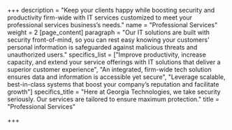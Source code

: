 +++
description = "Keep your clients happy while boosting security and productivity firm-wide with IT services customized to meet your professional services business’s needs."
name = "Professional Services"
weight = 2
[page_content]
paragraph = "Our IT solutions are built with security front-of-mind, so you can rest easy knowing your customers’ personal information is safeguarded against malicious threats and unauthorized users."
specifics_list = ["Improve productivity, increase capacity, and extend your service offerings with IT solutions that deliver a superior customer experience", "An integrated, firm-wide tech solution ensures data and information is accessible yet secure", "Leverage scalable, best-in-class systems that boost your company’s reputation and facilitate growth"]
specifics_title = "Here at Georgia Technologies, we take security seriously. Our services are tailored to ensure maximum protection."
title = "Professional Services"

+++

